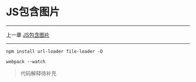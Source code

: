 # JS包含图片

---

上一章 [JS包含图片](../3-url-loader/)

---

```shell
npm install url-loader file-loader -D
```

```shell
webpack --watch
```

> 代码解释待补充